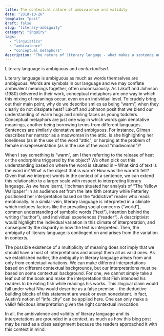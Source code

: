 ```yaml
---
title: The contextual nature of ambivalence and validity
date: "2018-10-26"
template: "post"
draft: false
slug: "literary-ambiguity"
category: "inquiry"
tags:
  - "linguistics"
  - "ambivalence"
  - "conceptual metaphors"
description: "The nature of literary languge - what makes a sentence ambiguous or valid?"
---
```

Literary language is ambiguous and _contextualised_.

Literary language is ambiguous as much as words themselves are ambiguous. Words are symbols in our language and we may conflate ambivalent meanings together, often unconsciously. As Lakoff and Johnson (1980) delivered in their work, conceptual metaphors are one way in which this mixing of meanings occur, even on an individual level. To crudely bring out their main point, why do we describe smiles as being “warm”, when they clearly do not dissipate heat? Lakoff and Johnson posit that we blend our understanding of warm hugs and smiling faces as young toddlers. Conceptual metaphors are just one way in which words gain denotative meanings, another being borrowing terms from different languages. Sentences are similarly denotative and ambiguous. For instance, Gilman describes her narrator as a madwoman in the attic. Is she highlighting her loneliness (as in the use of the word "attic", or harping at the problem of female misrepresentation (as in the use of the word "madwoman")?

When I say something is “warm”, am I then referring to the release of heat or the endorphins triggered by the object? We often pick out this understanding based on where the word is situated in – What kind of text is the word in? What is the object that is warm? How was the warmth felt? Given that we interpret words in the context of a sentence, we can extend this relationship to a larger scale with respect to interpreting literary language. As we have learnt, Hochman situated her analysis of “The Yellow Wallpaper” in an audience set from the late 19th century while Fetterley positioned her interpretation based on the “addictive” reader who reads emotionally. In a similar vein, literary language is interpreted in a climate which includes factors like the prevailing social concerns (“world”), common understanding of symbolic words (“text”), intention behind the writing (“author”), and individual experiences (“reader”). A descriptivist would highlight the individual variation in this climate of interpretation, and consequently the disparity in how the text is interpreted. Then, the ambiguity of literary language is contingent on and arises from the variation in contexts.

The possible existence of a multiplicity of meaning does not imply that we should have a host of interpretations and accept them all as valid ones. As we established earlier, the ambiguity in literary language arises from and only from contextual variations. We can make different interpretations based on different contextual backgrounds, but our interpretations must be based on some contextual background. For one, we cannot simply take a leaf out of the book and make the interpretation that Fish intended his readers to be eating fish while readings his works. This illogical claim would fall under what Nhu would describe as a false premise – the deductive building blocks of this statement are weak or even nonexistent. In fact, Austin’s notion of “infelicity” can be applied here. One can only make a valid/ felicitous interpretation given the right contextual invocation.

In all, the ambivalence and validity of literary language and its interpretations are grounded in a context, as much as how this blog post may be read as a class assignment because the readers approached it with this context in mind.
